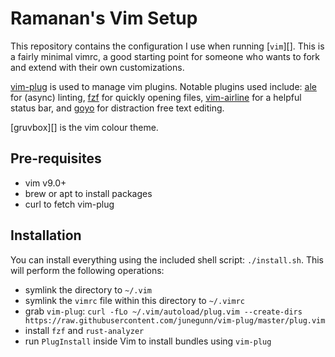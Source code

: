 # Ramanan's Vim Setup

This repository contains the configuration I use when running [`vim`][]. This
is a fairly minimal vimrc, a good starting point for someone who wants to fork
and extend with their own customizations.

[vim-plug][] is used to manage vim plugins. Notable plugins used include:
[ale] for (async) linting, [fzf][] for quickly opening files,
[vim-airline][] for a helpful status bar, and [goyo][] for distraction
free text editing.

[gruvbox][] is the vim colour theme.

## Pre-requisites

- vim v9.0+
- brew or apt to install packages
- curl to fetch vim-plug

## Installation

You can install everything using the included shell script: `./install.sh`.
This will perform the following operations:

 - symlink the directory to `~/.vim`
 - symlink the `vimrc` file within this directory to `~/.vimrc`
 - grab `vim-plug`: `curl -fLo ~/.vim/autoload/plug.vim --create-dirs https://raw.githubusercontent.com/junegunn/vim-plug/master/plug.vim`
 - install `fzf` and `rust-analyzer`
 - run `PlugInstall` inside Vim to install bundles using `vim-plug`


[vim]: https://www.vim.org/
[vim-plug]: https://junegunn.github.io/vim-plug/
[ale]: https://github.com/dense-analysis/ale
[fzf]: https://github.com/junegunn/fzf
[vim-airline]: https://github.com/vim-airline/vim-airline
[goyo]: https://github.com/junegunn/goyo.vim
